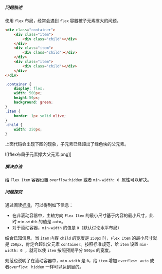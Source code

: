 ##### 问题描述
使用 `flex` 布局，经常会遇到 `flex` 容器被子元素撑大的问题。

```html
<div class="container">
	<div class="item">
		<div class="child"></div>
	</div>
	<div class="item">
		<div class="child"></div>
	</div>
	<div class="item">
		<div class="child"></div>
	</div>
</div>
```

```css
.container {
	display: flex;
	width: 500px;
	height:50px;
	background: green;
}
.item {
	border: 1px solid olive;
}
.child {
	width: 250px;
}
```

上面代码会出现下图的现象，子元素已经超出了绿色块的父元素。

![[flex布局子元素撑大父元素.png]]

##### 解决办法
给 `Flex Item` 容器设置 `overflow:hidden` 或者 `min-width: 0`  属性可以解决。

##### 问题探究
通过阅读[标准](https://www.w3.org/TR/css-flexbox-1/#min-size-auto)，可以得到如下信息：
- 在非滚动容器中，主轴方向 `Flex Item` 的最小尺寸基于内容的最小尺寸，此时 `min-width` 的值是 `auto`。
- 对于滚动容器，`min-width` 的值是 `0`（默认讨论水平布局）

结合已知信息，当 `item` 内容 `child` 的宽度是 `250px` 时，`Flex Item` 的最小尺寸就是 `250px`，肯定会超出父元素 `container`。按照标准规范，给 `item` 设置 `min-width: 0`  ，就可以使 `item` 按照预期平分 `500px` 的宽度。

规范也说明了在滚动容器中，`min-width` 是 `0`，给 `item` 增加 `overflow: auto` 或者`overflow: hidden` 一样可以达到目的。
